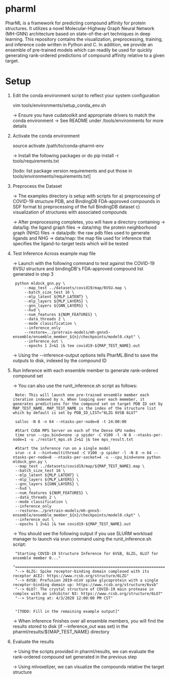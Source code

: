 # pharml
PharML is a framework for predicting compound affinity for protein structures. It utilizes a novel Molecular-Highway Graph Neural Network (MH-GNN) architecture based on state-of-the-art techniques in deep learning. This repository contains the visualization, preprocessing, training, and inference code written in Python and C. In addition, we provide an ensemble of pre-trained models which can readily be used for quickly generating rank-ordered predictions of compound affinity relative to a given target. 

Setup
==============================

1) Edit the conda environment script to reflect your system configuration

    vim tools/environments/setup_conda_env.sh

    -> Ensure you have cudatoolkit and appropriate drivers to match the conda environment
    -> See README under /tools/environments for more details

2) Activate the conda environment

    source activate /path/to/conda-pharml-env

    -> Install the following packages or do pip install -r tools/requirements.txt

    [todo: list package version requirements and put those in tools/environments/requirements.txt]

3) Preprocess the Dataset

    -> The examples directory is setup with scripts for
        a) preprocessing of COVID-19 structure PDB, and BindingDB FDA-approved compounds in SDF format
        b) preprocessing of the full BindingDB dataset
        c) visualization of structures with associated compounds


    -> After preprocessing completes, you will have a directory containing
        -> data/lig: the ligand graph files
        -> data/nhg: the protein neighborhood graph (NHG) files
        -> data/pdb: the raw pdb files used to generate ligands and NHG
        -> data/map: the map file used for inference that specifies the ligand-to-target tests which will be tested


4) Test Inference Across example map file

    -> Launch with the following command to test against the COVID-19 6VSU structure and bindingDB's FDA-approved compound list generated in step 3
        
        python mldock_gnn.py \
            --map_test ../datasets/covid19/map/6VSU.map \
            --batch_size_test 16 \
            --mlp_latent ${MLP_LATENT} \
            --mlp_layers ${MLP_LAYERS} \
            --gnn_layers ${GNN_LAYERS} \
            --hvd \
            --num_features ${NUM_FEATURES} \
            --data_threads 2 \
            --mode classification \
            --inference_only
            --restore=../pretrain-models/mh-gnnx5-ensemble/ensemble_member_${n}/checkpoints/model0.ckpt" \
            --inference_out \
            --epochs 1 2>&1 |& tee covid19-${MAP_TEST_NAME}.out

    -> Using the --inference-output options tells PharML.Bind to save the outputs to disk, indexed by the compound ID




5) Run Inference with each ensemble member to generate rank-ordered compound set


    -> You can also use the runit_inference.sh script as follows:

        Note: This will launch one pre-trained ensemble member each iteration indexed by n. When looping over each memeber, it generates predictions for the compound set on target PDB ID set by MAP_TEST_NAME. MAP_TEST_NAME is the index of the structure list which by default is set by PDB_ID_LIST="6LZG 6VSB 6LU7"

        salloc -N 8 -n 64 --ntasks-per-node=8 -t 24:00:00

        #Start CUDA MPS Server on each of the Dense GPU nodes
        time srun --cpu_bind=none -p spider -C V100 -l -N 8 --ntasks-per-node=1 -u ./restart_mps.sh 2>&1 |& tee mps_result.txt

        #Start the inference run on a single model
        srun -c 4 --hint=multithread -C V100 -p spider -l -N 8 -n 64 --ntasks-per-node=8 --ntasks-per-socket=4 -u --cpu_bind=none python mldock_gnn.py \
        --map_test ../datasets/covid19/map/${MAP_TEST_NAME}.map \
        --batch_size_test 16 \
        --mlp_latent ${MLP_LATENT} \
        --mlp_layers ${MLP_LAYERS} \
        --gnn_layers ${GNN_LAYERS} \
        --hvd \
        --num_features ${NUM_FEATURES} \
        --data_threads 2 \
        --mode classification \
        --inference_only
        --restore=../pretrain-models/mh-gnnx5-ensemble/ensemble_member_${n}/checkpoints/model0.ckpt" \
        --inference_out \
        --epochs 1 2>&1 |& tee covid19-${MAP_TEST_NAME}.out


    -> You should see the following output if you use SLURM workload manager to launch via srun command using the runit_inference.sh script:

        "Starting COVID-19 Structure Inference for 6VSB, 6LZG, 6LU7 for ensemble member 0..."
        "========================================================================================"
        "--> 6LZG: Spike receptor-binding domain complexed with its receptor ACE2: https://www.rcsb.org/structure/6LZG"
        "--> 6VSB: Prefusion 2019-nCoV spike glycoprotein with a single receptor-binding domain up: https://www.rcsb.org/structure/6vsb"
        "--> 6LU7: The crystal structure of COVID-19 main protease in complex with an inhibitor N3: https://www.rcsb.org/structure/6LU7"
        "--> Starting at: 4/3/2020 12:00:00 PM CST"

 
        "[TODO: Fill in the remaining example output]"

    -> When inference finishes over all ensemble members, you will find the results stored to disk (if --inference_out was set) in the pharml/results/${MAP_TEST_NAME} directory


6) Evaluate the results

    -> Using the scripts provided in pharml/results, we can evaluate the rank-ordered compound set generated in the previous step

    -> Using mlvoxelizer, we can visualize the compounds relative the target structure


